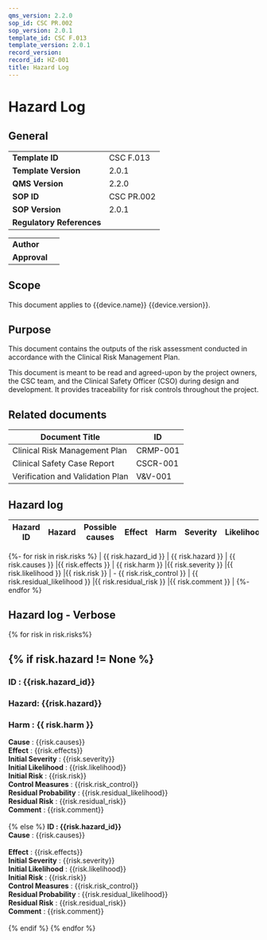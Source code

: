 ```yaml
---
qms_version: 2.2.0
sop_id: CSC PR.002
sop_version: 2.0.1
template_id: CSC F.013
template_version: 2.0.1
record_version: 
record_id: HZ-001
title: Hazard Log
---
```


# Hazard Log

## General

|                           |               |
|---------------------------|---------------|
| **Template ID**           | CSC F.013     | 
| **Template Version**      | 2.0.1         |
| **QMS Version**           | 2.2.0         |
| **SOP ID**                | CSC PR.002    |
| **SOP Version**           | 2.0.1         |
| **Regulatory References** |               |


|              |              |
|--------------|--------------|
| **Author**   |              |
| **Approval** |              |

## Scope

This document applies to {{device.name}} {{device.version}}.

## Purpose

This document contains the outputs of the risk assessment conducted in accordance with the Clinical Risk Management Plan.

This document is meant to be read and agreed-upon by the project owners, the CSC team, and the Clinical Safety
Officer (CSO) during design and development. It provides traceability for risk controls throughout the project.

## Related documents

| Document Title                   | ID       |
|----------------------------------|----------|
| Clinical Risk Management Plan    | CRMP-001 |
| Clinical Safety Case Report      | CSCR-001 |
| Verification and Validation Plan | V&V-001  |


## Hazard log 

| Hazard ID | Hazard | Possible causes  | Effect  | Harm | Severity | Likelihood | Initial risk  | Risk Controls | Final Likelihood  | Final Risk  | Comment  |
|-----------|--------|----------------|------------------|------|----------|------------|---------------------|---------------|-----------------|-------------------|-------------|
{%- for risk in risk.risks %}
| {{ risk.hazard_id }} | {{ risk.hazard }} | {{ risk.causes }} |{{ risk.effects }} |  {{ risk.harm }} |{{ risk.severity }} |{{ risk.likelihood }} |{{ risk.risk }} | - {{ risk.risk_control }} | {{ risk.residual_likelihood }} |{{ risk.residual_risk }} |{{ risk.comment }} |
{%- endfor %}


## Hazard log - Verbose 

{% for risk in risk.risks%}

{% if risk.hazard != None %}
---
### ID : {{risk.hazard_id}}
### Hazard: {{risk.hazard}}
### Harm :  {{ risk.harm }}

<b>Cause</b> : {{risk.causes}}        
<b>Effect</b> :  {{risk.effects}}
<br> <b>Initial Severity</b> : {{risk.severity}}
<br> <b>Initial Likelihood</b> : {{risk.likelihood}}
<br> <b>Initial Risk</b> : {{risk.risk}}
<br> <b>Control Measures</b> : {{risk.risk_control}}
<br> <b>Residual Probability</b> : {{risk.residual_likelihood}}
<br> <b>Residual Risk</b> : {{risk.residual_risk}}
<br> <b>Comment</b> : {{risk.comment}}
<br><br>
{% else %}
<b> ID : {{risk.hazard_id}}</b>
<br><b>Cause</b> : {{risk.causes}}        
<br><b>Effect</b> :  {{risk.effects}}
<br> <b>Initial Severity</b> : {{risk.severity}}
<br> <b>Initial Likelihood</b> : {{risk.likelihood}}
<br> <b>Initial Risk</b> : {{risk.risk}}
<br> <b>Control Measures</b> : {{risk.risk_control}}
<br> <b>Residual Probability</b> : {{risk.residual_likelihood}}
<br> <b>Residual Risk</b> : {{risk.residual_risk}}
<br> <b>Comment</b> : {{risk.comment}}
<br><br>
{% endif %}
{% endfor %}
